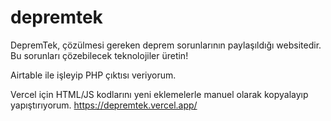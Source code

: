 # depremtek
DepremTek, çözülmesi gereken deprem sorunlarının paylaşıldığı websitedir. Bu sorunları çözebilecek teknolojiler üretin!

Airtable ile işleyip PHP çıktısı veriyorum.

Vercel için HTML/JS kodlarını yeni eklemelerle manuel olarak kopyalayıp yapıştırıyorum. https://depremtek.vercel.app/
